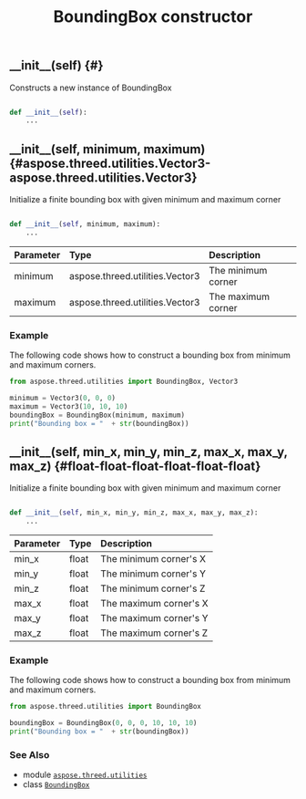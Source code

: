 ﻿---
title: BoundingBox constructor
second_title: Aspose.3D for Python via .NET API References
description: 
type: docs
weight: 10
url: /python-net/aspose.threed.utilities/boundingbox/__init__/
is_root: false
---

## \_\_init\_\_(self) {#}

Constructs a new instance of BoundingBox



```python

def __init__(self):
    ...
```




## \_\_init\_\_(self, minimum, maximum) {#aspose.threed.utilities.Vector3-aspose.threed.utilities.Vector3}

Initialize a finite bounding box with given minimum and maximum corner



```python

def __init__(self, minimum, maximum):
    ...
```


| Parameter | Type | Description |
| :- | :- | :- |
| minimum | aspose.threed.utilities.Vector3 | The minimum corner |
| maximum | aspose.threed.utilities.Vector3 | The maximum corner |

### Example 


The following code shows how to construct a bounding box from minimum and maximum corners.

```python
from aspose.threed.utilities import BoundingBox, Vector3

minimum = Vector3(0, 0, 0)
maximum = Vector3(10, 10, 10)
boundingBox = BoundingBox(minimum, maximum)
print("Bounding box = "  + str(boundingBox))

```


## \_\_init\_\_(self, min_x, min_y, min_z, max_x, max_y, max_z) {#float-float-float-float-float-float}

Initialize a finite bounding box with given minimum and maximum corner



```python

def __init__(self, min_x, min_y, min_z, max_x, max_y, max_z):
    ...
```


| Parameter | Type | Description |
| :- | :- | :- |
| min_x | float | The minimum corner's X |
| min_y | float | The minimum corner's Y |
| min_z | float | The minimum corner's Z |
| max_x | float | The maximum corner's X |
| max_y | float | The maximum corner's Y |
| max_z | float | The maximum corner's Z |

### Example 


The following code shows how to construct a bounding box from minimum and maximum corners.

```python
from aspose.threed.utilities import BoundingBox

boundingBox = BoundingBox(0, 0, 0, 10, 10, 10)
print("Bounding box = "  + str(boundingBox))

```



### See Also
* module [`aspose.threed.utilities`](../../)
* class [`BoundingBox`](/3d/python-net/aspose.threed.utilities/boundingbox)
